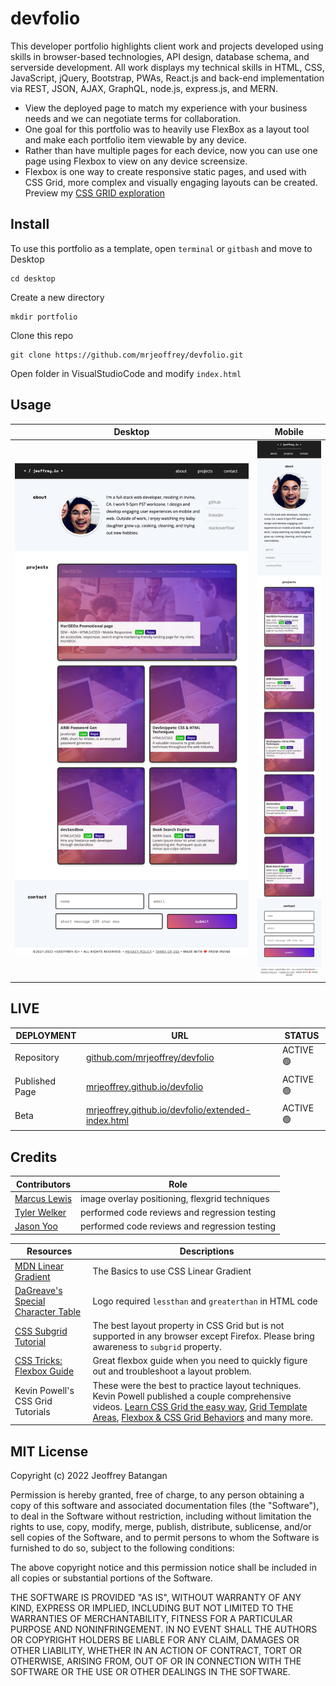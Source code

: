 # devfolio
This developer portfolio highlights client work and projects developed using skills in browser-based technologies, API design, database schema, and serverside development. All work displays my technical skills in HTML, CSS, JavaScript, jQuery, Bootstrap, PWAs, React.js and back-end implementation via REST, JSON, AJAX, GraphQL, node.js, express.js, and MERN.
- View the deployed page to match my experience with your business needs and we can negotiate terms for collaboration.
- One goal for this portfolio was to heavily use FlexBox as a layout tool and make each portfolio item viewable by any device.
- Rather than have multiple pages for each device, now you can use one page using Flexbox to view on any device screensize.
- Flexbox is one way to create responsive static pages, and used with CSS Grid, more complex and visually engaging layouts can be  created. Preview my [CSS GRID exploration](https://mrjeoffrey.github.io/devfolio/extended-index.html)

## Install
To use this portfolio as a template, open `terminal` or `gitbash` and move to Desktop
 
    cd desktop

Create a new directory

    mkdir portfolio

Clone this repo

    git clone https://github.com/mrjeoffrey/devfolio.git

Open folder in VisualStudioCode and modify `index.html`

## Usage

| Desktop | Mobile |
| ------- | ------ |
| ![devfolio desktop version 1.0](assets/screenshots/devfolio-desktop-v1.png) | ![devfolio mobile version 1.0](assets/screenshots/devfolio-mobile-v1.png) |

## LIVE
| DEPLOYMENT | URL | STATUS |
| ---------- | --- | ------ |
| Repository  | [github.com/mrjeoffrey/devfolio](https://github.com/mrjeoffrey/horiseon-ada) |  ACTIVE 🟢   |
| Published Page     | [mrjeoffrey.github.io/devfolio](https://mrjeoffrey.github.io/devfolio/) | ACTIVE 🟢  |
| Beta     | [mrjeoffrey.github.io/devfolio/extended-index.html](https://mrjeoffrey.github.io/devfolio/extended-index.html) | ACTIVE 🟢  |

## Credits

| Contributors | Role |
| ----- | ---- |
| [Marcus Lewis](https://github.com/lewisemarcus) | image overlay positioning, flexgrid techniques |
| [Tyler Welker](https://github.com/twelk) | performed code reviews and regression testing |
| [Jason Yoo](https://github.com/jasonjayoo) | performed code reviews and regression testing |

| Resources | Descriptions |
| --------- | ------------ |
| [MDN Linear Gradient](https://developer.mozilla.org/en-US/docs/Web/CSS/gradient/linear-gradient()) | The Basics to use CSS Linear Gradient |
| [DaGreave's Special Character Table](https://www.degraeve.com/reference/specialcharacters.php) | Logo required `lessthan` and `greaterthan` in HTML code |
| [CSS Subgrid Tutorial](https://dev.to/kenbellows/why-we-need-css-subgrid-53mh) | The best layout property in CSS Grid but is not supported in any browser except Firefox. Please bring awareness to `subgrid` property. |
| [CSS Tricks: Flexbox Guide](https://css-tricks.com/snippets/css/a-guide-to-flexbox/) | Great flexbox guide when you need to quickly figure out and troubleshoot a layout problem. |
| Kevin Powell's CSS Grid Tutorials | These were the best to practice layout techniques. Kevin Powell published a couple comprehensive videos. [Learn CSS Grid the easy way](https://www.youtube.com/watch?v=rg7Fvvl3taU), [Grid Template Areas](https://www.youtube.com/watch?v=v5KzBPUEgGQ), [Flexbox & CSS Grid Behaviors](https://www.youtube.com/watch?v=s3wHkfMz8oE&list=PL4-IK0AVhVjPv5tfS82UF_iQgFp4Bl998&index=13) and many more. |

## MIT License

Copyright (c) 2022 Jeoffrey Batangan

Permission is hereby granted, free of charge, to any person obtaining a copy of this software and associated documentation files (the "Software"), to deal in the Software without restriction, including without limitation the rights to use, copy, modify, merge, publish, distribute, sublicense, and/or sell copies of the Software, and to permit persons to whom the Software is furnished to do so, subject to the following conditions:

The above copyright notice and this permission notice shall be included in all copies or substantial portions of the Software.

THE SOFTWARE IS PROVIDED "AS IS", WITHOUT WARRANTY OF ANY KIND, EXPRESS OR IMPLIED, INCLUDING BUT NOT LIMITED TO THE WARRANTIES OF MERCHANTABILITY, FITNESS FOR A PARTICULAR PURPOSE AND NONINFRINGEMENT. IN NO EVENT SHALL THE AUTHORS OR COPYRIGHT HOLDERS BE LIABLE FOR ANY CLAIM, DAMAGES OR OTHER LIABILITY, WHETHER IN AN ACTION OF CONTRACT, TORT OR OTHERWISE, ARISING FROM, OUT OF OR IN CONNECTION WITH THE SOFTWARE OR THE USE OR OTHER DEALINGS IN THE SOFTWARE.